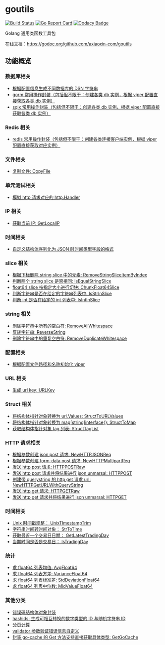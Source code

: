 # goutils

[![Build Status](https://travis-ci.org/axiaoxin-com/goutils.svg?branch=master)](https://travis-ci.org/axiaoxin-com/goutils)
[![Go Report Card](https://goreportcard.com/badge/github.com/axiaoxin-com/goutils)](https://goreportcard.com/report/github.com/axiaoxin-com/goutils)
[![Codacy Badge](https://app.codacy.com/project/badge/Grade/927424c522de4548afa6b53cffd2e154)](https://www.codacy.com/gh/axiaoxin-com/goutils?utm_source=github.com&utm_medium=referral&utm_content=axiaoxin-com/goutils&utm_campaign=Badge_Grade)

Golang 通用类函数工具包

在线文档：<https://godoc.org/github.com/axiaoxin-com/goutils>

## 功能概览

### 数据库相关

- [根据配置信息生成不同数据库的 DSN 字符串](./dbconfig.go)
- [gorm 常用操作封装（包括但不限于：创建各类 db 实例，根据 viper 配置直接获取各类 db 实例）](./gormdb.go)
- [sqlx 常用操作封装（包括但不限于：创建各类 db 实例，根据 viper 配置直接获取各类 db 实例）](./sqlxdb.go)

### Redis 相关

- [redis 常用操作封装（包括但不限于：创建各类连接客户端实例，根据 viper 配置直接获取对应实例）](./redis.go)

### 文件相关

- [复制文件: CopyFile](./file.go)

### 单元测试相关

- [模拟 http 请求对应的 http.Handler](./httptest.go)

### IP 相关

- [获取当前 IP: GetLocalIP](./ip.go)

### 时间相关

- [自定义结构体序列化为 JSON 时时间类型字段的格式](./jsontime.go)

### slice 相关

- [根据下标删除 string slice 中的元素: RemoveStringSliceItemByIndex](./slice.go)
- [判断两个 string slice 是否相同: IsEqualStringSlice](./slice.go)
- [float64 slice 按指定大小进行切块: ChunkFloat64Slice](./slice.go)
- [判断字符串是否在给定的字符串列表中: IsStrInSlice](./slice.go)
- [判断 int 是否在给定的 int 列表中: IsIntInSlice](./slice.go)

### string 相关

- [删除字符串中所有的空白符: RemoveAllWhitespace](./string.go)
- [反转字符串: ReverseString](./string.go)
- [删除字符串中的重复空白符: RemoveDuplicateWhitespace](./string.go)

### 配置相关

- [根据配置文件路径和名称初始化 viper](./viper.go)

### URL 相关

- [生成 url key: URLKey](./url.go)

### Struct 相关

- [将结构体指针对象转换为 url.Values: StructToURLValues](./struct.go)
- [将结构体指针对象转换为 map[string]interface{}: StructToMap](./struct.go)
- [获取结构体指针对象 tag 列表: StructTagList](./struct.go)

### HTTP 请求相关

- [根据参数创建 json post 请求: NewHTTPJSONReq](./http.go)
- [根据参数创建 form-data post 请求: NewHTTPMultipartReq](./http.go)
- [发送 http post 请求: HTTPPOSTRaw](./http.go)
- [发送 http post 请求并将结果进行 json unmarsal: HTTPPOST](./http.go)
- [创建带 querystring 的 http get 请求 url: NewHTTPGetURLWithQueryString](./http.go)
- [发送 http get 请求: HTTPGETRaw](./http.go)
- [发送 http get 请求并将结果进行 json unmarsal: HTTPGET](./http.go)

### 时间相关

- [Unix 时间戳规整： UnixTImestampTrim](./time.go)
- [字符串时间转时间对象： StrToTime](./time.go)
- [获取最近一个交易日日期： GetLatestTradingDay](./time.go)
- [当期时间是否是交易日： IsTradingDay](./time.go)

### 统计

- [求 float64 列表均值: AvgFloat64](./statistics.go)
- [求 float64 列表方差: VarianceFloat64](./statistics.go)
- [求 float64 列表标准差: StdDeviationFloat64](./statistics.go)
- [求 float64 列表中位数: MidValueFloat64](./statistics.go)

### 其他分类

- [错误码结构体对象封装](./errcode.go)
- [hashids: 生成可相互转换的数字类型的 ID 与随机字符串 ID](./hashids.go)
- [分页计算](./pagination.go)
- [validator 参数验证错误信息自定义](./validator.go)
- [封装 go-cache 的 Get 方法支持直接获取具体类型: GetGoCache](./gocache.go)
